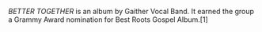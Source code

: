_BETTER TOGETHER_ is an album by Gaither Vocal Band. It earned the group a Grammy Award nomination for Best Roots Gospel Album.[1]
